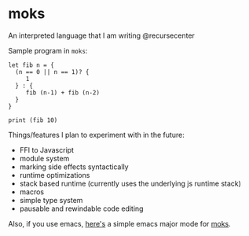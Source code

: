 # moks
An interpreted language that I am writing @recursecenter

Sample program in `moks`:

```moks
let fib n = {
  (n == 0 || n == 1)? {
     1
  } : {
     fib (n-1) + fib (n-2)
  }
}

print (fib 10)

```

Things/features I plan to experiment with in the future:

- FFI to Javascript
- module system
- marking side effects syntactically
- runtime optimizations
- stack based runtime (currently uses the underlying js runtime stack)
- macros
- simple type system
- pausable and rewindable code editing

Also, if you use emacs, [here's](https://github.com/zeusdeux/moks-mode) a simple emacs major mode for [moks](https://github.com/zeusdeux/moks).
